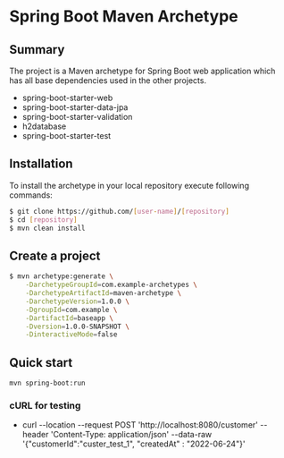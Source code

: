  Spring Boot Maven Archetype
=========================================

Summary
-------
The project is a Maven archetype for Spring Boot web application 
which has all base dependencies used in the other projects.

- spring-boot-starter-web
- spring-boot-starter-data-jpa
- spring-boot-starter-validation
- h2database
- spring-boot-starter-test


Installation
------------

To install the archetype in your local repository execute following commands:

```sh
$ git clone https://github.com/[user-name]/[repository]
$ cd [repository]
$ mvn clean install
```

Create a project
----------------
```sh
$ mvn archetype:generate \
    -DarchetypeGroupId=com.example-archetypes \
    -DarchetypeArtifactId=maven-archetype \
    -DarchetypeVersion=1.0.0 \
    -DgroupId=com.example \
    -DartifactId=baseapp \
    -Dversion=1.0.0-SNAPSHOT \
    -DinteractiveMode=false
```

Quick start
-----------
`mvn spring-boot:run`

### cURL for testing
- curl --location --request POST 'http://localhost:8080/customer' --header 'Content-Type: application/json' --data-raw '{"customerId":"custer_test_1", "createdAt" : "2022-06-24"}'